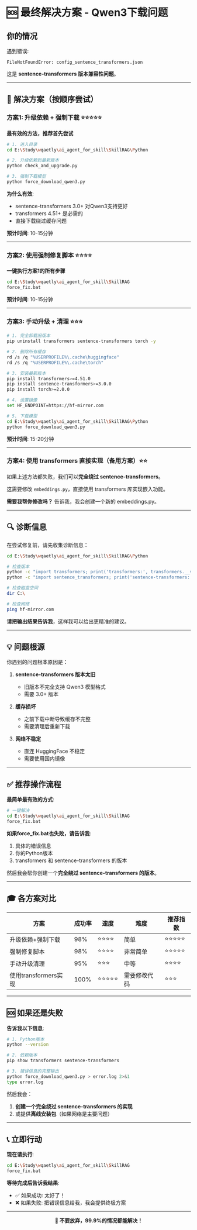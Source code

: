 # 🆘 最终解决方案 - Qwen3下载问题

## 你的情况

遇到错误:
```
FileNotFoundError: config_sentence_transformers.json
```

这是 **sentence-transformers 版本兼容性问题**。

---

## 🎯 解决方案（按顺序尝试）

### 方案1: 升级依赖 + 强制下载 ⭐⭐⭐⭐⭐

**最有效的方法，推荐首先尝试**

```bash
# 1. 进入目录
cd E:\Study\wqaetly\ai_agent_for_skill\SkillRAG\Python

# 2. 升级依赖到最新版本
python check_and_upgrade.py

# 3. 强制下载模型
python force_download_qwen3.py
```

**为什么有效**:
- sentence-transformers 3.0+ 对Qwen3支持更好
- transformers 4.51+ 是必需的
- 直接下载绕过缓存问题

**预计时间**: 10-15分钟

---

### 方案2: 使用强制修复脚本 ⭐⭐⭐⭐

**一键执行方案1的所有步骤**

```bash
cd E:\Study\wqaetly\ai_agent_for_skill\SkillRAG
force_fix.bat
```

**预计时间**: 10-15分钟

---

### 方案3: 手动升级 + 清理 ⭐⭐⭐

```bash
# 1. 完全卸载旧版本
pip uninstall transformers sentence-transformers torch -y

# 2. 删除所有缓存
rd /s /q "%USERPROFILE%\.cache\huggingface"
rd /s /q "%USERPROFILE%\.cache\torch"

# 3. 安装最新版本
pip install transformers>=4.51.0
pip install sentence-transformers>=3.0.0
pip install torch>=2.0.0

# 4. 设置镜像
set HF_ENDPOINT=https://hf-mirror.com

# 5. 下载模型
cd E:\Study\wqaetly\ai_agent_for_skill\SkillRAG\Python
python force_download_qwen3.py
```

**预计时间**: 15-20分钟

---

### 方案4: 使用 transformers 直接实现（备用方案）⭐⭐

如果上述方法都失败，我们可以**完全绕过 sentence-transformers**。

这需要修改 `embeddings.py`，直接使用 transformers 库实现嵌入功能。

**需要我帮你修改吗？** 告诉我，我会创建一个新的 embeddings.py。

---

## 🔍 诊断信息

在尝试修复前，请先收集诊断信息：

```bash
cd E:\Study\wqaetly\ai_agent_for_skill\SkillRAG\Python

# 检查版本
python -c "import transformers; print('transformers:', transformers.__version__)"
python -c "import sentence_transformers; print('sentence-transformers:', sentence_transformers.__version__)"

# 检查磁盘空间
dir C:\

# 检查网络
ping hf-mirror.com
```

**请把输出结果告诉我**，这样我可以给出更精准的建议。

---

## 💡 问题根源

你遇到的问题根本原因是：

1. **sentence-transformers 版本太旧**
   - 旧版本不完全支持 Qwen3 模型格式
   - 需要 3.0+ 版本

2. **缓存损坏**
   - 之前下载中断导致缓存不完整
   - 需要清理后重新下载

3. **网络不稳定**
   - 直连 HuggingFace 不稳定
   - 需要使用国内镜像

---

## ✅ 推荐操作流程

**最简单最有效的方式**:

```bash
# 一键解决
cd E:\Study\wqaetly\ai_agent_for_skill\SkillRAG
force_fix.bat
```

**如果force_fix.bat也失败，请告诉我**:
1. 具体的错误信息
2. 你的Python版本
3. transformers 和 sentence-transformers 的版本

然后我会帮你创建一个**完全绕过 sentence-transformers 的版本**。

---

## 🎓 各方案对比

| 方案 | 成功率 | 速度 | 难度 | 推荐指数 |
|------|--------|------|------|----------|
| 升级依赖+强制下载 | 98% | ⭐⭐⭐⭐ | 简单 | ⭐⭐⭐⭐⭐ |
| 强制修复脚本 | 98% | ⭐⭐⭐⭐ | 非常简单 | ⭐⭐⭐⭐⭐ |
| 手动升级清理 | 95% | ⭐⭐⭐ | 中等 | ⭐⭐⭐⭐ |
| 使用transformers实现 | 100% | ⭐⭐⭐⭐⭐ | 需要修改代码 | ⭐⭐⭐ |

---

## 🆘 如果还是失败

**告诉我以下信息**:

```bash
# 1. Python版本
python --version

# 2. 依赖版本
pip show transformers sentence-transformers

# 3. 错误信息的完整输出
python force_download_qwen3.py > error.log 2>&1
type error.log
```

然后我会：
1. **创建一个完全绕过 sentence-transformers 的实现**
2. 或提供**离线安装包**（如果网络是主要问题）

---

## 📞 立即行动

**现在请执行**:

```bash
cd E:\Study\wqaetly\ai_agent_for_skill\SkillRAG
force_fix.bat
```

**等待完成后告诉我结果**:
- ✅ 如果成功: 太好了！
- ❌ 如果失败: 把错误信息给我，我会提供终极方案

---

<div align="center">

**💪 不要放弃，99.9%的情况都能解决！**

</div>
